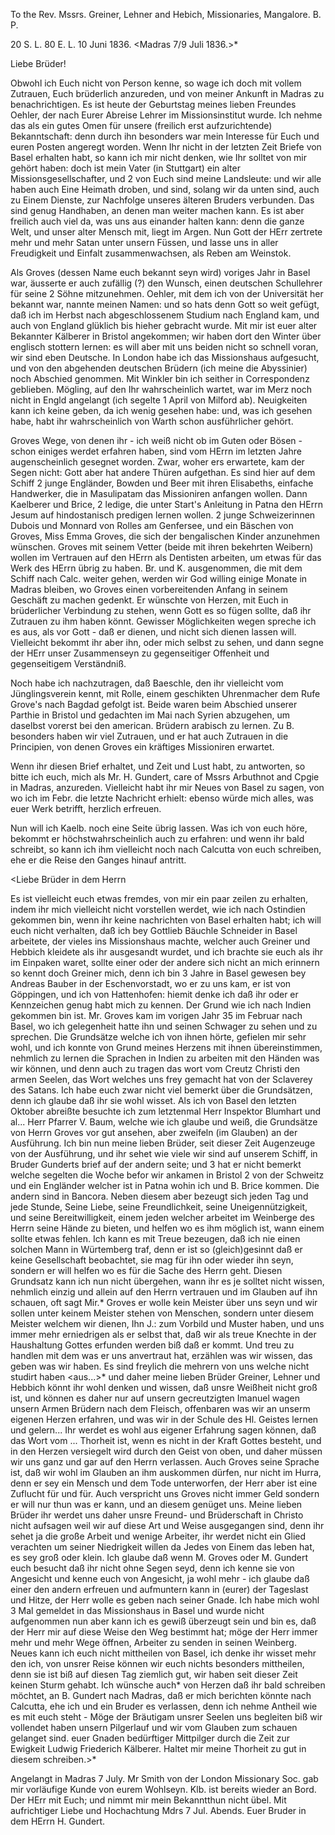 To the Rev. Mssrs. Greiner, Lehner and Hebich, Missionaries, Mangalore. B. P.

 20 S. L. 80 E. L. 10 Juni 1836. <Madras 7/9 Juli 1836.>*

Liebe Brüder!

Obwohl ich Euch nicht von Person kenne, so wage ich doch mit vollem Zutrauen, Euch brüderlich anzureden, und von meiner Ankunft in Madras zu benachrichtigen. Es ist heute der Geburtstag meines lieben Freundes Oehler, der nach Eurer Abreise Lehrer im Missionsinstitut wurde. Ich nehme das als ein gutes Omen für unsere (freilich erst aufzurichtende) Bekanntschaft: denn durch ihn besonders war mein Interesse für Euch und euren Posten angeregt worden. Wenn Ihr nicht in der letzten Zeit Briefe von Basel erhalten habt, so kann ich mir nicht denken, wie Ihr solltet von mir gehört haben: doch ist mein Vater (in Stuttgart) ein alter Missionsgesellschafter, und 2 von Euch sind meine Landsleute: und wir alle haben auch Eine Heimath droben, und sind, solang wir da unten sind, auch zu Einem Dienste, zur Nachfolge unseres älteren Bruders verbunden. Das sind genug Handhaben, an denen man weiter machen kann. Es ist aber freilich auch viel da, was uns aus einander halten kann: denn die ganze Welt, und unser alter Mensch mit, liegt im Argen. Nun Gott der HErr zertrete mehr und mehr Satan unter unsern Füssen, und lasse uns in aller Freudigkeit und Einfalt zusammenwachsen, als Reben am Weinstok.

Als Groves (dessen Name euch bekannt seyn wird) voriges Jahr in Basel war, äusserte er auch zufällig (?) den Wunsch, einen deutschen Schullehrer für seine 2 Söhne mitzunehmen. Oehler, mit dem ich von der Universität her bekannt war, nannte meinen Namen: und so hats denn Gott so weit gefügt, daß ich im Herbst nach abgeschlossenem Studium nach England kam, und auch von England glüklich bis hieher gebracht wurde. Mit mir ist euer alter Bekannter Kälberer in Bristol angekommen; wir haben dort den Winter über englisch stottern lernen: es will aber mit uns beiden nicht so schnell voran, wir sind eben Deutsche. In London habe ich das Missionshaus aufgesucht, und von den abgehenden deutschen Brüdern (ich meine die Abyssinier) noch Abschied genommen. Mit Winkler bin ich seither in Correspondenz geblieben. Mögling, auf den Ihr wahrscheinlich wartet, war im Merz noch nicht in Engld angelangt (ich segelte 1 April von Milford ab). Neuigkeiten kann ich keine geben, da ich wenig gesehen habe: und, was ich gesehen habe, habt ihr wahrscheinlich von Warth schon ausführlicher gehört.

Groves Wege, von denen ihr - ich weiß nicht ob im Guten oder Bösen - schon einiges werdet erfahren haben, sind vom HErrn im letzten Jahre augenscheinlich gesegnet worden. Zwar, woher ers erwartete, kam der Segen nicht: Gott aber hat andere Thüren aufgethan. Es sind hier auf dem Schiff 2 junge Engländer, Bowden und Beer mit ihren Elisabeths, einfache Handwerker, die in Masulipatam das Missioniren anfangen wollen. Dann Kaelberer und Brice, 2 ledige, die unter Start's Anleitung in Patna den HErrn Jesum auf hindostanisch predigen lernen wollen. 2 junge Schweizerinnen Dubois und Monnard von Rolles am Genfersee, und ein Bäschen von Groves, Miss Emma Groves, die sich der bengalischen Kinder anzunehmen wünschen. Groves mit seinem Vetter (beide mit ihren bekehrten Weibern) wollen im Vertrauen auf den HErrn als Dentisten arbeiten, um etwas für das Werk des HErrn übrig zu haben. Br. und K. ausgenommen, die mit dem Schiff nach Calc. weiter gehen, werden wir God willing einige Monate in Madras bleiben, wo Groves einen vorbereitenden Anfang in seinem Geschäft zu machen gedenkt. Er wünschte von Herzen, mit Euch in brüderlicher Verbindung zu stehen, wenn Gott es so fügen sollte, daß ihr Zutrauen zu ihm haben könnt. Gewisser Möglichkeiten wegen spreche ich es aus, als vor Gott - daß er dienen, und nicht sich dienen lassen will. Vielleicht bekommt ihr aber ihn, oder mich selbst zu sehen, und dann segne der HErr unser Zusammenseyn zu gegenseitiger Offenheit und gegenseitigem Verständniß.

Noch habe ich nachzutragen, daß Baeschle, den ihr vielleicht vom Jünglingsverein kennt, mit Rolle, einem geschikten Uhrenmacher dem Rufe Grove's nach Bagdad gefolgt ist. Beide waren beim Abschied unserer Parthie in Bristol und gedachten im Mai nach Syrien abzugehen, um daselbst vorerst bei den american. Brüdern arabisch zu lernen. Zu B. besonders haben wir viel Zutrauen, und er hat auch Zutrauen in die Principien, von denen Groves ein kräftiges Missioniren erwartet.

Wenn ihr diesen Brief erhaltet, und Zeit und Lust habt, zu antworten, so bitte ich euch, mich als Mr. H. Gundert, care of Mssrs Arbuthnot and Cpgie in Madras, anzureden. Vielleicht habt ihr mir Neues von Basel zu sagen, von wo ich im Febr. die letzte Nachricht erhielt: ebenso würde mich alles, was euer Werk betrifft, herzlich erfreuen.

Nun will ich Kaelb. noch eine Seite übrig lassen. Was ich von euch höre, bekommt er höchstwahrscheinlich auch zu erfahren: und wenn ihr bald schreibt, so kann ich ihm vielleicht noch nach Calcutta von euch schreiben, ehe er die Reise den Ganges hinauf antritt.


<Liebe Brüder in dem Herrn

Es ist vielleicht euch etwas fremdes, von mir ein paar zeilen zu erhalten, indem ihr mich vielleicht nicht vorstellen werdet, wie ich nach Ostindien gekommen bin, wenn ihr keine nachrichten von Basel erhalten habt; ich will euch nicht verhalten, daß ich bey Gottlieb Bäuchle Schneider in Basel arbeitete, der vieles ins Missionshaus machte, welcher auch Greiner und Hebbich kleidete als ihr ausgesandt wurdet, und ich brachte sie euch als ihr im Einpaken waret, sollte einer oder der andere sich nicht an mich erinnern so kennt doch Greiner mich, denn ich bin 3 Jahre in Basel gewesen bey Andreas Bauber in der Eschenvorstadt, wo er zu uns kam, er ist von Göppingen, und ich von Hattenhofen: hiemit denke ich daß ihr oder er Kennzeichen genug habt mich zu kennen. Der Grund wie ich nach Indien gekommen bin ist. Mr. Groves kam im vorigen Jahr 35 im Februar nach Basel, wo ich gelegenheit hatte ihn und seinen Schwager zu sehen und zu sprechen. Die Grundsätze welche ich von ihnen hörte, gefielen mir sehr wohl, und ich konnte von Grund meines Herzens mit ihnen übereinstimmen, nehmlich zu lernen die Sprachen in Indien zu arbeiten mit den Händen was wir können, und denn auch zu tragen das wort vom Creutz Christi den armen Seelen, das Wort welches uns frey gemacht hat von der Sclaverey des Satans. Ich habe euch zwar nicht viel bemerkt über die Grundsätzen, denn ich glaube daß ihr sie wohl wisset. Als ich von Basel den letzten Oktober abreißte besuchte ich zum letztenmal Herr Inspektor Blumhart und al... Herr Pfarrer V. Baum, welche wie ich glaube und weiß, die Grundsätze von Herrn Groves vor gut ansehen, aber zweifeln (im Glauben) an der Ausführung. Ich bin nun meine lieben Brüder, seit dieser Zeit Augenzeuge von der Ausführung, und ihr sehet wie viele wir sind auf unserem Schiff, in Bruder Gunderts brief auf der andern seite; und 3 hat er nicht bemerkt welche segelten die Woche befor wir ankamen in Bristol 2 von der Schweitz und ein Engländer welcher ist in Patna wohin ich und B. Brice kommen. Die andern sind in Bancora. Neben diesem aber bezeugt sich jeden Tag und jede Stunde, Seine Liebe, seine Freundlichkeit, seine Uneigennützigkeit, und seine Bereitwilligkeit, einem jeden welcher arbeitet im Weinberge des Herrn seine Hände zu bieten, und helfen wo es ihm möglich ist, wann einem sollte etwas fehlen. Ich kann es mit Treue bezeugen, daß ich nie einen solchen Mann in Würtemberg traf, denn er ist so (gleich)gesinnt daß er keine Gesellschaft beobachtet, sie mag für ihn oder wieder ihn seyn, sondern er will helfen wo es für die Sache des Herrn geht. Diesen Grundsatz kann ich nun nicht übergehen, wann ihr es je solltet nicht wissen, nehmlich einzig und allein auf den Herrn vertrauen und im Glauben auf ihn schauen, oft sagt Mir.* Groves er wolle kein Meister über uns seyn und wir sollen unter keinem Meister stehen von Menschen, sondern unter diesem Meister welchem wir dienen, Ihn J.: zum Vorbild und Muster haben, und uns immer mehr erniedrigen als er selbst that, daß wir als treue Knechte in der Haushaltung Gottes erfunden werden biß daß er kommt. Und treu zu handlen mit dem was er uns anvertraut hat, erzählen was wir wissen, das geben was wir haben. Es sind freylich die mehrern von uns welche nicht studirt haben <aus...>* und daher meine lieben Brüder Greiner, Lehner und Hebbich könnt ihr wohl denken und wissen, daß unsre Weißheit nicht groß ist, und können es daher nur auf unsern gecreutzigten Imanuel wagen unsern Armen Brüdern nach dem Fleisch, offenbaren was wir an unserm eigenen Herzen erfahren, und was wir in der Schule des Hl. Geistes lernen und gelern... Ihr werdet es wohl aus eigener Erfahrung sagen können, daß das Wort vom ... Thorheit ist, wenn es nicht in der Kraft Gottes besteht, und in den Herzen versiegelt wird durch den Geist von oben, und daher müssen wir uns ganz und gar auf den Herrn verlassen. Auch Groves seine Sprache ist, daß wir wohl im Glauben an ihm auskommen dürfen, nur nicht im Hurra, denn er sey ein Mensch und dem Tode unterworfen, der Herr aber ist eine Zuflucht für und für. Auch verspricht uns Groves nicht immer Geld sondern er will nur thun was er kann, und an diesem genüget uns. Meine lieben Brüder ihr werdet uns daher unsre Freund- und Brüderschaft in Christo nicht aufsagen weil wir auf diese Art und Weise ausgegangen sind, denn ihr sehet ja die große Arbeit und wenige Arbeiter, ihr werdet nicht ein Glied verachten um seiner Niedrigkeit willen da Jedes von Einem das leben hat, es sey groß oder klein. Ich glaube daß wenn M. Groves oder M. Gundert euch besucht daß ihr nicht ohne Segen seyd, denn ich kenne sie von Angesicht und kenne euch von Angesicht, ja wohl mehr - ich glaube daß einer den andern erfreuen und aufmuntern kann in (eurer) der Tageslast und Hitze, der Herr wolle es geben nach seiner Gnade. Ich habe mich wohl 3 Mal gemeldet in das Missionshaus in Basel und wurde nicht aufgenommen nun aber kann ich es gewiß überzeugt sein und bin es, daß der Herr mir auf diese Weise den Weg bestimmt hat; möge der Herr immer mehr und mehr Wege öffnen, Arbeiter zu senden in seinen Weinberg. Neues kann ich euch nicht mittheilen von Basel, ich denke ihr wisset mehr den ich, von unsrer Reise können wir euch nichts besonders mittheilen, denn sie ist biß auf diesen Tag ziemlich gut, wir haben seit dieser Zeit keinen Sturm gehabt. Ich wünsche auch* von Herzen daß ihr bald schreiben möchtet, an B. Gundert nach Madras, daß er mich berichten könnte nach Calcutta, ehe ich und ein Bruder es verlassen, denn ich nehme Antheil wie es mit euch steht - Möge der Bräutigam unsrer Seelen uns begleiten biß wir vollendet haben unsern Pilgerlauf und wir vom Glauben zum schauen gelanget sind. 
euer Gnaden bedürftiger Mittpilger durch die Zeit zur Ewigkeit  Ludwig Friederich Kälberer.
Haltet mir meine Thorheit zu gut in diesem schreiben.>*

Angelangt in Madras 7 July. Mr Smith von der London Missionary Soc. gab mir vorläufige Kunde von eurem Wohlseyn. Klb. ist bereits wieder an Bord. Der HErr mit Euch; und nimmt mir mein Bekanntthun nicht übel. Mit aufrichtiger Liebe und Hochachtung
Mdrs 7 Jul. Abends. Euer Bruder in dem HErrn H. Gundert.

